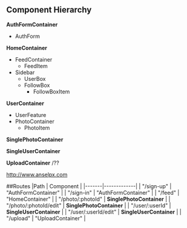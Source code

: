 ## Component Hierarchy

**AuthFormContainer**
- AuthForm

**HomeContainer**
  - FeedContainer
    + FeedItem
  - Sidebar
    + UserBox
    + FollowBox
      - FollowBoxItem

**UserContainer**
  - UserFeature
  - PhotoContainer
    - PhotoItem

**SinglePhotoContainer**

**SingleUserContainer**

**UploadContainer** /??

http://www.anselpx.com

##Routes
|Path   | Component   |
|-------|-------------|
| "/sign-up" | "AuthFormContainer" |
| "/sign-in" | "AuthFormContainer" |
| "/feed" | "HomeContainer" |
| "/photo/:photoId" | **SinglePhotoContainer** |
| "/photo/:photoId/edit" | **SinglePhotoContainer** |
| "/user/:userId" | **SingleUserContainer** |
| "/user/:userId/edit" | **SingleUserContainer** |
| "/upload" | "UploadContainer" |
